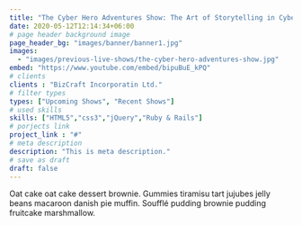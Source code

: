 ```yaml
---
title: "The Cyber Hero Adventures Show: The Art of Storytelling in Cybersecurity"
date: 2020-05-12T12:14:34+06:00
# page header background image
page_header_bg: "images/banner/banner1.jpg"
images: 
  - "images/previous-live-shows/the-cyber-hero-adventures-show.jpg"
embed: "https://www.youtube.com/embed/bipuBuE_kPQ"
# clients
clients : "BizCraft Incorporatin Ltd."
# filter types
types: ["Upcoming Shows", "Recent Shows"]
# used skills
skills: ["HTML5","css3","jQuery","Ruby & Rails"]
# porjects link
project_link : "#"
# meta description
description: "This is meta description."
# save as draft
draft: false
---
```


Oat cake oat cake dessert brownie. Gummies tiramisu tart jujubes jelly beans macaroon danish pie muffin. Soufflé pudding brownie pudding fruitcake marshmallow.